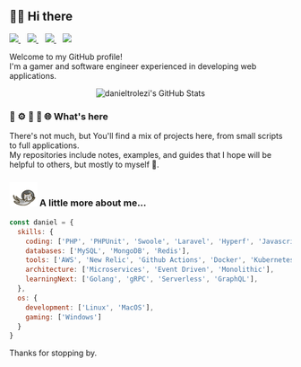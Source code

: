 ## 🧙‍♂️ Hi there 

<p align='left'>
  <a href="https://www.linkedin.com/in/danieltrolezi">
    <img src="https://img.shields.io/badge/LinkedIn-0077B5?style=for-the-badge&logo=linkedin&logoColor=white" />
  </a>&nbsp;&nbsp;
  <a href="https://leetcode.com/u/danieltrolezi">
    <img src="https://img.shields.io/badge/-LeetCode-FFA116?style=for-the-badge&logo=LeetCode&logoColor=black" />
  </a>&nbsp;&nbsp;
  <a href="https://stackoverflow.com/users/6104727/daniel-trolezi">
    <img src="https://img.shields.io/badge/Stack_Overflow-FE7A16?style=for-the-badge&logo=stack-overflow&logoColor=white" />
  </a>&nbsp;&nbsp;
  <a href="https://steamcommunity.com/id/danieltrolezi/">
    <img src="https://img.shields.io/badge/Steam-000000?style=for-the-badge&logo=steam&logoColor=white" />        
  </a>
</p>

Welcome to my GitHub profile!  
I'm a gamer and software engineer experienced in developing web applications.

<p align='center'>
  <img src="https://github-readme-streak-stats.herokuapp.com/?user=danieltrolezi&theme=dark&hide_border=true" alt="danieltrolezi's GitHub Stats" />
</p>

### 🐘 ⚙️ 🚀 🐳 🌐 What's here

There's not much, but You'll find a mix of projects here, from small scripts to full applications.  
My repositories include notes, examples, and guides that I hope will be helpful to others, but mostly to myself 🤠.

### <img src="./assets/cat.gif" width="50"> A little more about me...

```javascript
const daniel = {
  skills: {
    coding: ['PHP', 'PHPUnit', 'Swoole', 'Laravel', 'Hyperf', 'Javascript', 'Node.js', 'SOLID', 'REST'],
    databases: ['MySQL', 'MongoDB', 'Redis'],
    tools: ['AWS', 'New Relic', 'Github Actions', 'Docker', 'Kubernetes', 'Terraform', 'Kafka', 'Swagger'],
    architecture: ['Microservices', 'Event Driven', 'Monolithic'],
    learningNext: ['Golang', 'gRPC', 'Serverless', 'GraphQL'],
  },
  os: {
    development: ['Linux', 'MacOS'],
    gaming: ['Windows']
  }
}
```

Thanks for stopping by.


